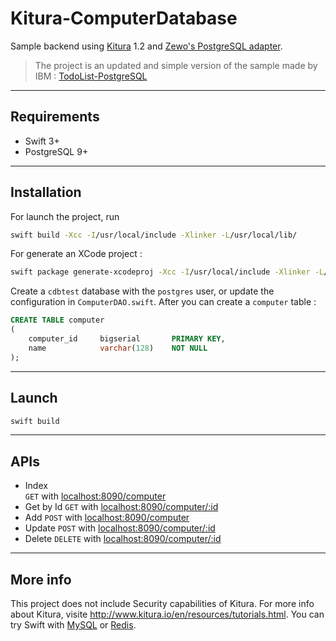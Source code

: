 # Kitura-ComputerDatabase
Sample backend using [Kitura](https://github.com/IBM-Swift/Kitura) 1.2 and [Zewo's PostgreSQL adapter](https://github.com/Zewo/PostgreSQL).   
> The project is an updated and simple version of the sample made by IBM : [TodoList-PostgreSQL](https://github.com/IBM-Swift/TodoList-PostgreSQL)

---
## Requirements
* Swift 3+
* PostgreSQL 9+

---
## Installation
For launch the project, run 
```bash
swift build -Xcc -I/usr/local/include -Xlinker -L/usr/local/lib/
```

For generate an XCode project :
```bash
swift package generate-xcodeproj -Xcc -I/usr/local/include -Xlinker -L/usr/local/lib/ -Xswiftc -I/usr/local/include
```

Create a `cdbtest` database with the `postgres` user, or update the configuration in `ComputerDAO.swift`. After you can create a `computer` table :
```sql
CREATE TABLE computer
(
    computer_id     bigserial       PRIMARY KEY,
    name            varchar(128)    NOT NULL
);
```

---
## Launch
```bash
swift build
```

---
## APIs

* Index  
`GET` with <localhost:8090/computer>
* Get by Id
`GET` with <localhost:8090/computer/:id>
* Add
`POST` with <localhost:8090/computer>
* Update
`POST` with <localhost:8090/computer/:id>
* Delete
`DELETE` with <localhost:8090/computer/:id>

---
## More info

This project does not include Security capabilities of Kitura. For more info about Kitura, visite <http://www.kitura.io/en/resources/tutorials.html>. You can try Swift with [MySQL](https://github.com/Zewo/MySQL) or [Redis](https://github.com/IBM-Swift/Kitura-redis).
